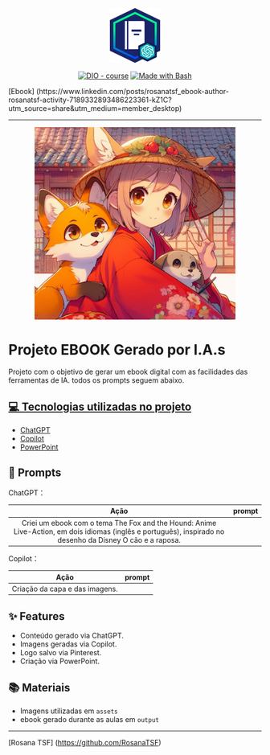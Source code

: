 <p align="center">
    <img width="100" src=".github/assets/logo.jpg">
</p>


<p align="center">
<a href="https://dio.me/"><img src="https://img.shields.io/badge/DIO-Course-28DA77?logo=youtube" alt="DIO - course"></a>
<a href="https://www.gnu.org/software/bash/" title="Go to Bash homepage"><img src="https://img.shields.io/badge/Prompt-Project-blue?logo=gnu-bash&amp;logoColor=white" alt="Made with Bash"></a></p>
[Ebook] (https://www.linkedin.com/posts/rosanatsf_ebook-author-rosanatsf-activity-7189332893486223361-kZ1C?utm_source=share&utm_medium=member_desktop)

-------


<p align="center">
<img 
    src="./assets/capa.jpg"
    width="400"  
/>
</p>

# Projeto EBOOK Gerado por I.A.s

Projeto com o objetivo de gerar um ebook digital com as facilidades das ferramentas de IA. todos os prompts
seguem abaixo.

<a href="https://github.com/felipeAguiarCode/prompts-recipe-to-create-a-ebook/blob/main/output/ebook%20-%20css%20jedi%20output.pdf" title="View PDF now"> 

## 💻 Tecnologias utilizadas no projeto

- [ChatGPT](https://chat.openai.com/) 
- [Copilot](https://www.microsoft.com/app/)
- [PowerPoint](https://www.microsoft.com/en/microsoft-365/powerpoint)

## 🧠 Prompts


ChatGPT：

|   Ação   | prompt                                                                                                                                                                                                                                                                         |
| :------: | ------------------------------------------------------------------------------------------------------------------------------------------------------------------------------------------------------------------------------------------------------------------------------ |
Criei um ebook com o tema The Fox and the Hound: Anime Live-Action, em dois idiomas (inglês e português), inspirado no desenho da Disney O cão e a raposa.                                               |

Copilot：

|  Ação  | prompt                                                                                 |
| :----: | -------------------------------------------------------------------------------------- |
| Criação da capa e das imagens. |

## ✨ Features

- Conteúdo gerado via ChatGPT.
- Imagens geradas via Copilot.
- Logo salvo via Pinterest.
- Criação via PowerPoint. 

## 📚 Materiais

- Imagens utilizadas em `assets`
- ebook gerado durante as aulas em `output`

---
[Rosana TSF] (https://github.com/RosanaTSF)
